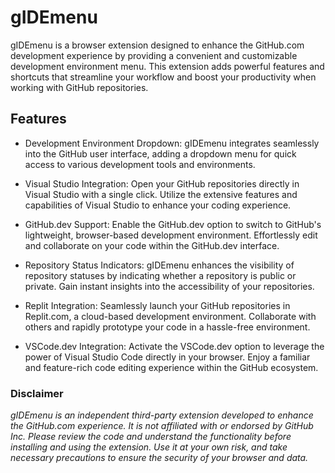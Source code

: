 # gIDEmenu

gIDEmenu is a browser extension designed to enhance the GitHub.com development experience by providing a convenient and customizable development environment menu. This extension adds powerful features and shortcuts that streamline your workflow and boost your productivity when working with GitHub repositories.

## Features
* Development Environment Dropdown: gIDEmenu integrates seamlessly into the GitHub user interface, adding a dropdown menu for quick access to various development tools and environments.

* Visual Studio Integration: Open your GitHub repositories directly in Visual Studio with a single click. Utilize the extensive features and capabilities of Visual Studio to enhance your coding experience.

* GitHub.dev Support: Enable the GitHub.dev option to switch to GitHub's lightweight, browser-based development environment. Effortlessly edit and collaborate on your code within the GitHub.dev interface.

* Repository Status Indicators: gIDEmenu enhances the visibility of repository statuses by indicating whether a repository is public or private. Gain instant insights into the accessibility of your repositories.

* Replit Integration: Seamlessly launch your GitHub repositories in Replit.com, a cloud-based development environment. Collaborate with others and rapidly prototype your code in a hassle-free environment.

* VSCode.dev Integration: Activate the VSCode.dev option to leverage the power of Visual Studio Code directly in your browser. Enjoy a familiar and feature-rich code editing experience within the GitHub ecosystem.


### Disclaimer

*gIDEmenu is an independent third-party extension developed to enhance the GitHub.com experience.
It is not affiliated with or endorsed by GitHub Inc. Please review the code and understand the functionality before installing and using the extension.
Use it at your own risk, and take necessary precautions to ensure the security of your browser and data.*
